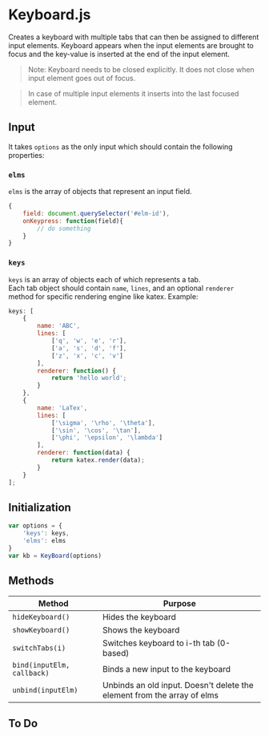 # Keyboard.js

Creates a keyboard with multiple tabs that can then be assigned to different input elements.
Keyboard appears when the input elements are brought to focus and the key-value is inserted at the end of the input element.

> Note: Keyboard needs to be closed explicitly. It does not close when input element goes out of focus.  

> In case of multiple input elements it inserts into the last focused element.

## Input
It takes `options` as the only input which should contain the following properties:  
### `elms`
`elms` is the array of objects that represent an input field.  

```javascript
{
    field: document.querySelector('#elm-id'),
    onKeypress: function(field){
        // do something
    }
}
```

### `keys`
`keys` is an array of objects each of which represents a tab.  
Each tab object should contain `name`, `lines`, and an optional `renderer` method for specific rendering engine like katex.
Example:
```javascript
keys: [
    {
        name: 'ABC',
        lines: [
            ['q', 'w', 'e', 'r'],
            ['a', 's', 'd', 'f'],
            ['z', 'x', 'c', 'v']
        ],
        renderer: function() {
            return 'hello world';
        }
    },
    {
        name: 'LaTex',
        lines: [
            ['\sigma', '\rho', '\theta'],
            ['\sin', '\cos', '\tan'],
            ['\phi', '\epsilon', '\lambda']
        ],
        renderer: function(data) {
            return katex.render(data);
        }
    }
];
```

## Initialization
```javascript
var options = {
    'keys': keys,
    'elms': elms
}
var kb = KeyBoard(options)
```
## Methods
| Method                        | Purpose|
|---                            | --- |
| `hideKeyboard()`              | Hides the keyboard |
| `showKeyboard()`              | Shows the keyboard |
| `switchTabs(i)`               | Switches keyboard to i-th tab (0-based) |
| `bind(inputElm, callback)`    | Binds a new input to the keyboard |
| `unbind(inputElm)`            | Unbinds an old input. Doesn't delete the element from the array of elms |

## To Do
